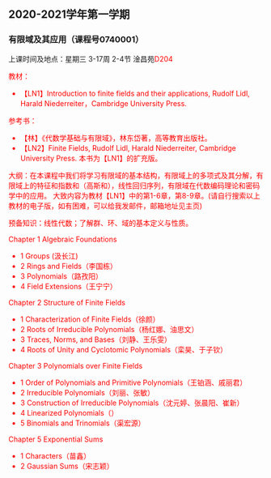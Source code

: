 ## 2020-2021学年第一学期
### 有限域及其应用（课程号0740001）

上课时间及地点：星期三	3-17周	2-4节 淦昌苑<font color=Red>D204<font>

教材：
* 【LN1】Introduction to finite fields and their applications, Rudolf Lidl, Harald Niederreiter，Cambridge University Press.

参考书：
* 【林】《代数学基础与有限域》，林东岱著，高等教育出版社。
* 【LN2】Finite Fields, Rudolf Lidl, Harald Niederreiter, Cambridge University Press. 本书为【LN1】的扩充版。

大纲：在本课程中我们将学习有限域的基本结构，有限域上的多项式及其分解，有限域上的特征和指数和（高斯和），线性回归序列，有限域在代数编码理论和密码学中的应用。
大致内容为教材【LN1】中的第1-6章，第8-9章。(请自行搜索以上教材的电子版，如有困难，可以给我发邮件，邮箱地址见主页)

预备知识：线性代数；了解群、环、域的基本定义与性质。

Chapter 1 Algebraic Foundations
* 1 Groups (汲长江)
* 2 Rings and Fields（李国栋）
* 3 Polynomials（路孜阳）
* 4 Field Extensions（王宁宁）

Chapter 2 Structure of Finite Fields
* 1 Characterization of Finite Fields（徐颜）
* 2 Roots of Irreducible Polynomials（杨红娜、油思文）
* 3 Traces, Norms, and Bases（刘静、王乐雯）
* 4 Roots of Unity and Cyclotomic Polynomials（栾昊、于子钦）

Chapter 3 Polynomials over Finite Fields
* 1 Order of Polynomials and Primitive Polynomials（王铂涵、戚丽君）
* 2 Irreducible Polynomials（刘丽、张敏）
* 3 Construction of Irreducible Polynomials（沈元婷、张晨阳、崔新）
* 4 Linearized Polynomials（）
* 5 Binomials and Trinomials（渠宏源）

Chapter 5 Exponential Sums
* 1 Characters（苗鑫）
* 2 Gaussian Sums（宋志颖）
